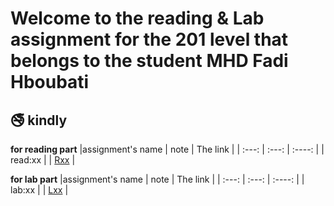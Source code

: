 #  Welcome to the reading & Lab assignment for the 201 level that belongs to the student **MHD Fadi Hboubati**
## :no_smoking:  kindly

**for reading part**
|assignment's name  | note            |  The link                     |
| :---:             |    :---:        |   :----:                      |
| read:xx           |                 | [Rxx](http://github.com)      |

**for lab part**
|assignment's name  | note           |  The link                      |
| :---:             |    :---:       |    :----:                      |
| lab:xx            |                | [Lxx](http://github.com)       |


